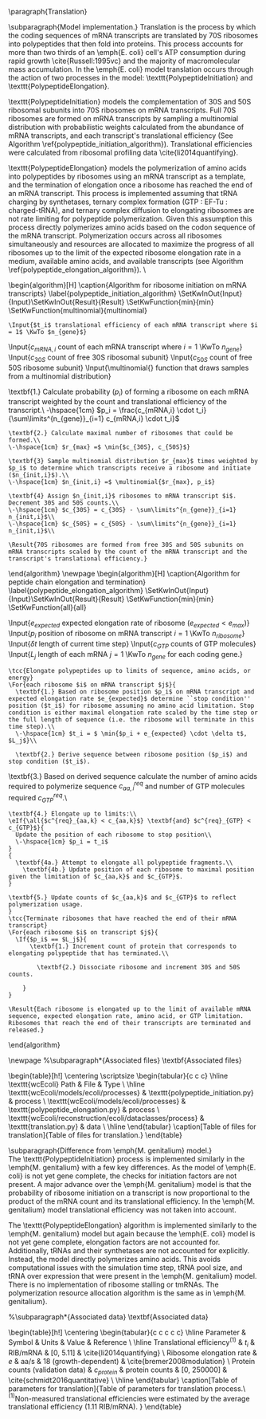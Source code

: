 
\paragraph{Translation}

\subparagraph{Model implementation.}
Translation is the process by which the coding sequences of mRNA transcripts are translated by 70S ribosomes into polypeptides that then fold into proteins. This process accounts for more than two thirds of an \emph{E. coli} cell's ATP consumption during rapid growth \cite{Russell:1995vc} and the majority of macromolecular mass accumulation. In the \emph{E. coli} model  translation occurs through the action of two processes in the model: \texttt{PolypeptideInitiation} and \texttt{PolypeptideElongation}.

\texttt{PolypeptideInitiation} models the complementation of 30S and 50S ribosomal subunits into 70S ribosomes on mRNA transcripts. Full 70S ribosomes are formed on mRNA transcripts by sampling a multinomial distribution with probabilistic weights calculated from the abundance of mRNA transcripts, and each transcript's translational efficiency (See Algorithm \ref{polypeptide_initiation_algorithm}). Translational efficiencies were calculated from ribosomal profiling data \cite{li2014quantifying}.

\texttt{PolypeptideElongation} models the polymerization of amino acids into polypeptides by ribosomes using an mRNA transcript as a template, and the termination of elongation once a ribosome has reached the end of an mRNA transcript. This process is implemented assuming that tRNA charging by synthetases, ternary complex formation (GTP : EF-Tu : charged-tRNA), and ternary complex diffusion to elongating ribosomes are not rate limiting for polypeptide polymerization. Given this assumption this process directly polymerizes amino acids based on the codon sequence of the mRNA transcript. Polymerization occurs across all ribosomes simultaneously and resources are allocated to maximize the progress of all ribosomes up to the limit of the expected ribosome elongation rate in a medium, available amino acids, and available transcripts (see Algorithm \ref{polypeptide_elongation_algorithm}). \\

    
\begin{algorithm}[H]
\caption{Algorithm for ribosome initiation on mRNA transcripts}
\label{polypeptide_initiation_algorithm}
\SetKwInOut{Input}{Input}\SetKwInOut{Result}{Result}
\SetKwFunction{min}{min}
\SetKwFunction{multinomial}{multinomial}

    \Input{$t_i$ translational efficiency of each mRNA transcript where $i = 1$ \KwTo $n_{gene}$}
  \Input{$c_{mRNA,i}$ count of each mRNA transcript where $i = 1$ \KwTo $n_{gene}$}
    \Input{$c_{30S}$ count of free 30S ribosomal subunit}
    \Input{$c_{50S}$ count of free 50S ribosome subunit}
    \Input{\multinomial{} function that draws samples from a multinomial distribution}
    
  \textbf{1.} Calculate probability ($p_i$) of forming a ribosome on each mRNA transcript weighted by the count and translational efficiency of the transcript.\\
    \-\hspace{1cm} $p_i = \frac{c_{mRNA,i} \cdot t_i}{\sum\limits^{n_{gene}}_{i=1} c_{mRNA,i} \cdot t_i}$
    
    \textbf{2.} Calculate maximal number of ribosomes that could be formed.\\
    \-\hspace{1cm} $r_{max} =$ \min{$c_{30S}, c_{50S}$}
    
    \textbf{3} Sample multinomial distribution $r_{max}$ times weighted by $p_i$ to determine which transcripts receive a ribosome and initiate ($n_{init,i}$).\\
    \-\hspace{1cm} $n_{init,i} =$ \multinomial{$r_{max}, p_i$}
    
    \textbf{4} Assign $n_{init,i}$ ribosomes to mRNA transcript $i$. Decrement 30S and 50S counts.\\
    \-\hspace{1cm} $c_{30S} = c_{30S} - \sum\limits^{n_{gene}}_{i=1} n_{init,i}$\\
    \-\hspace{1cm} $c_{50S} = c_{50S} - \sum\limits^{n_{gene}}_{i=1} n_{init,i}$\\

    \Result{70S ribosomes are formed from free 30S and 50S subunits on mRNA transcripts scaled by the count of the mRNA transcript and the transcript's translational efficiency.}
\end{algorithm}
\newpage
\begin{algorithm}[H]
\caption{Algorithm for peptide chain elongation and termination}
\label{polypeptide_elongation_algorithm}
\SetKwInOut{Input}{Input}\SetKwInOut{Result}{Result}
\SetKwFunction{min}{min}
\SetKwFunction{all}{all}

  \Input{$e_{expected}$ expected elongation rate of ribosome ($e_{expected} < e_{max}$)}
    \Input{$p_i$ position of ribosome on mRNA transcript $i = 1$ \KwTo $n_{ribosome}$}
  \Input{$\delta t$ length of current time step}
    \Input{$c_{GTP}$ counts of GTP molecules}
  \Input{$L_j$ length of each mRNA $j = 1$ \KwTo $n_{gene}$ for each coding gene.}
    
    
    \tcc{Elongate polypeptides up to limits of sequence, amino acids, or energy}
    \For{each ribosome $i$ on mRNA transcript $j$}{
      \textbf{1.} Based on ribosome position $p_i$ on mRNA transcript and expected elongation rate $e_{expected}$ determine ``stop condition'' position ($t_i$) for ribosome assuming no amino acid limitation. Stop condition is either maximal elongation rate scaled by the time step or the full length of sequence (i.e. the ribosome will terminate in this time step).\\
      \-\hspace{1cm} $t_i = $ \min{$p_i + e_{expected} \cdot \delta t$, $L_j$}\\
    
      \textbf{2.} Derive sequence between ribosome position ($p_i$) and stop condition ($t_i$).

  \textbf{3.} Based on derived sequence calculate the number of amino acids required to polymerize sequence $c^{req}_{aa,i}$ and number of GTP molecules required $c^{req}_{GTP}$.\\
    
    \textbf{4.} Elongate up to limits:\\
    \eIf{\all{$c^{req}_{aa,k} < c_{aa,k}$} \textbf{and} $c^{req}_{GTP} < c_{GTP}$}{
      Update the position of each ribosome to stop position\\
      \-\hspace{1cm} $p_i = t_i$
    }
    {
      \textbf{4a.} Attempt to elongate all polypeptide fragments.\\
        \textbf{4b.} Update position of each ribosome to maximal position given the limitation of $c_{aa,k}$ and $c_{GTP}$.
    }

    \textbf{5.} Update counts of $c_{aa,k}$ and $c_{GTP}$ to reflect polymerization usage.
    }
    \tcc{Terminate ribosomes that have reached the end of their mRNA transcript}
    \For{each ribosome $i$ on transcript $j$}{
      \If{$p_i$ == $L_j$}{
          \textbf{1.} Increment count of protein that corresponds to elongating polypeptide that has terminated.\\
            
            \textbf{2.} Dissociate ribosome and increment 30S and 50S counts.
        
        }
    }
    
    \Result{Each ribosome is elongated up to the limit of available mRNA sequence, expected elongation rate, amino acid, or GTP limitation. Ribosomes that reach the end of their transcripts are terminated and released.}
\end{algorithm}    


\newpage
%\subparagraph*{Associated files} 
\textbf{Associated files}

\begin{table}[h!]
 \centering
 \scriptsize
 \begin{tabular}{c c c} 
 \hline
 \texttt{wcEcoli} Path & File & Type \\
 \hline
\texttt{wcEcoli/models/ecoli/processes} & \texttt{polypeptide\_initiation.py} & process \\
\texttt{wcEcoli/models/ecoli/processes} & \texttt{polypeptide\_elongation.py} & process \\
\texttt{wcEcoli/reconstruction/ecoli/dataclasses/process} & \texttt{translation.py} & data \\
 \hline
\end{tabular}
\caption[Table of files for translation]{Table of files for translation.}
\end{table}


\subparagraph{Difference from \emph{M. genitalium} model.}   
The \texttt{PolypeptideInitiation} process is implemented similarly in the \emph{M. genitalium} with a few key differences. As the model of \emph{E. coli} is not yet gene complete, the checks for initiation factors are not present. A major advance over the \emph{M. genitalium} model is that the probability of ribosome initiation on a transcript is now proportional to the product of the mRNA count and its translational efficiency. In the \emph{M. genitalium} model translational efficiency was not taken into account.

The \texttt{PolypeptideElongation} algorithm is implemented similarly to the \emph{M. genitalium} model but again because the \emph{E. coli} model is not yet gene complete, elongation factors are not accounted for. Additionally, tRNAs and their synthetases are not accounted for explicitly. Instead, the model directly polymerizes amino acids. This avoids computational issues with the simulation time step, tRNA pool size, and tRNA over expression that were present in the \emph{M. genitalium} model. There is no implementation of ribosome stalling or tmRNAs. The polymerization resource allocation algorithm is the same as in \emph{M. genitalium}.


%\subparagraph*{Associated data}
\textbf{Associated data}

\begin{table}[h!]
 \centering
 \begin{tabular}{c c c c c} 
 \hline
 Parameter & Symbol & Units & Value & Reference \\
 \hline
Translational efficiency$^{(1)}$ & $t_i$ & RIB/mRNA & [0, 5.11] & \cite{li2014quantifying}  \\
Ribosome elongation rate & $e$ & aa/s & 18 (growth-dependent) & \cite{bremer2008modulation} \\
Protein counts (validation data) & $c_{protein}$ & protein counts & [0, 250000] & \cite{schmidt2016quantitative}  \\
 \hline
\end{tabular}
\caption[Table of parameters for translation]{Table of parameters for translation process.\\
$^{(1)}$Non-measured translational efficiencies were estimated by the average translational efficiency (1.11 RIB/mRNA).
}
\end{table}
